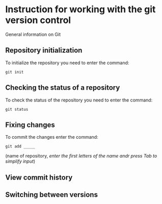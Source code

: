 # **Instruction for working with the git version control**

General information on Git

## Repository initialization

To initialize the repository you need to enter the command: 
   
    git init
    

## Checking the status of a repository

To check the status of the repository you need to enter the command: 

    git status

## Fixing changes

To commit the changes enter the command: 

    git add _____
 (name of repository, *enter the first letters of the name andr press Tab to simplify input*)

## View commit history

## Switching between versions
